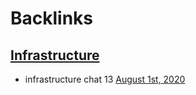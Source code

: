 
# Backlinks
## [Infrastructure](<Infrastructure.md>)
- infrastructure chat 13 [August 1st, 2020](<August 1st, 2020.md>)

